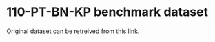 # 110-PT-BN-KP benchmark dataset

Original dataset can be retreived from this [link](marujo-2011).

[marujo-2011]: https://www.l2f.inesc-id.pt/w/110-PT-BN-KP
